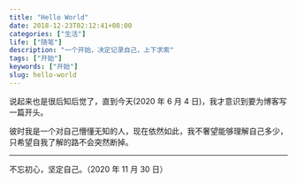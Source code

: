 ```yaml
---
title: "Hello World"
date: 2018-12-23T02:12:41+08:00
categories: ["生活"]
life: ["随笔"]
description: "一个开始，决定记录自己，上下求索"
tags: ["开始"]
keywords: ["开始"]
slug: hello-world
---
```


说起来也是很后知后觉了，直到今天(2020 年 6 月 4 日)，我才意识到要为博客写一篇开头。

彼时我是一个对自己懵懂无知的人，现在依然如此，我不奢望能够理解自己多少，只希望自我了解的路不会突然断掉。

---

不忘初心，坚定自己。（2020 年 11 月 30 日）